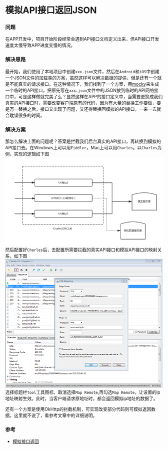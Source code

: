 # 模拟API接口返回JSON

### 问题
在APP开发中，项目开始阶段经常会遇到API接口文档定义出来，但API接口开发速度太慢导致APP进度变慢的情况。

### 解决思路
最开始，我们使用了本地项目中创建`xxx.json`文件，然后在`Android`和`iOS`中创建一个JSON文件的加载类的方案，虽然这样可以解决数据的提供，但是还有一个就是不能真实的请求接口。在这种情况下，我们找到了一个方案，用[mocky](https://www.mocky.io/)来生成一个临时的API接口，把原先写在`xxx.json`文件中的JSON放到临时的API网络接口中，可是这样做就完美了么？显然这样在APP的接口定义中，当需要更换成我们真实的API接口时，需要改变客户端原有的代码，因为有大量的替换工作要做，要是万一替换之后，接口又出现了问题，又还得替换回模拟的API接口，一来一去就会耽误很多的时间。

### 解决方案
那怎么解决上面的问题呢？答案是拦截我们后台真实的API接口，再转换到模拟的API接口去。在Windows上可以用`Fiddler`，Mac上可以用`Charles`。以`Charles`为例，实现的逻辑如下图
![image](../../images/mock_charles.png)
然后配置好`Charles`后，去配置所需要拦截的真实API接口和模拟API接口的映射关系，如下图
![image](../../images/mock_mapping.png)
选择标题栏`Tool`工具图标，取消选择`Map Remote`,再勾选`Map Remote`，让设置的ip地址映射生效。此时，当客户端请求原地址时，都会返回模拟ip地址的数据了。

还有一个方案是使用OkHttp的拦截机制，可实现改变部分代码则可模拟返回数据。这里就不说了，看参考文章中的详细说明。

### 参考
* [模拟接口返回](http://codingpub.github.io/2016/06/22/模拟接口返回/)